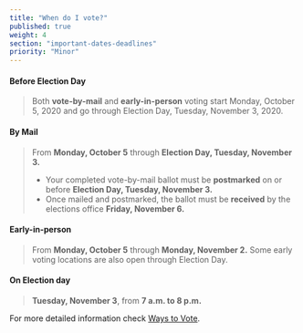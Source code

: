 ```yaml
---
title: "When do I vote?"
published: true
weight: 4
section: "important-dates-deadlines"
priority: "Minor"
---
```

#### Before Election Day
> Both **vote-by-mail** and **early-in-person** voting start Monday, October 5, 2020 and go through Election Day, Tuesday, November 3, 2020.

#### By Mail  
> From **Monday, October 5** through **Election Day, Tuesday, November 3.**  
> - Your completed vote-by-mail ballot must be **postmarked** on or before **Election Day, Tuesday, November 3.**  
> - Once mailed and postmarked, the ballot must be **received** by the elections office **Friday, November 6.**  

#### Early-in-person  
> From **Monday, October 5** through **Monday, November 2.** Some early voting locations are also open through Election Day. 

#### On Election day  
> **Tuesday, November 3**, from **7 a.m. to 8 p.m.**  

For more detailed information check [Ways to Vote](#section-ways-to-vote).  

